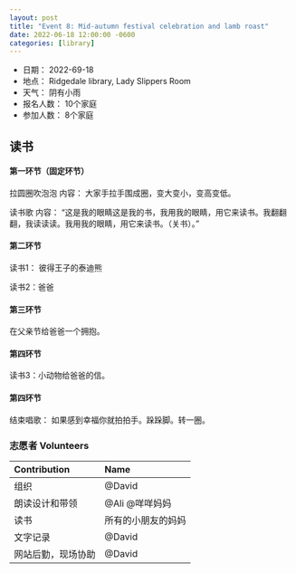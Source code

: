 ```yaml
---
layout: post
title: "Event 8: Mid-autumn festival celebration and lamb roast"
date: 2022-06-18 12:00:00 -0600
categories: [library]
---
```



- 日期： 2022-69-18
- 地点： Ridgedale library, Lady Slippers Room
- 天气： 阴有小雨
- 报名人数： 10个家庭
- 参加人数： 8个家庭

## 读书

#### 第一环节（固定环节）

拉圆圈吹泡泡 内容： 大家手拉手围成圈，变大变小，变高变低。

读书歌 内容： “这是我的眼睛这是我的书，我用我的眼睛，用它来读书。我翻翻翻，我读读读。我用我的眼睛，用它来读书。（关书）。”

#### 第二环节

读书1： 彼得王子的泰迪熊

读书2：爸爸

#### 第三环节

在父亲节给爸爸一个拥抱。

#### 第四环节

读书3：小动物给爸爸的信。

#### 第四环节

结束唱歌： 如果感到幸福你就拍拍手。跺跺脚。转一圈。


### 志愿者 Volunteers

| Contribution   | Name          |
| :------------- | :------------ |
| 组织           | @David          |
| 朗读设计和带领 | @Ali @咩咩妈妈|
| 读书 | 所有的小朋友的妈妈 |
| 文字记录       | @David       |
| 网站后勤，现场协助       | @David        |

